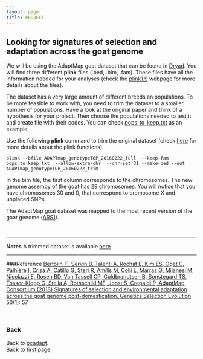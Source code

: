```yaml
---
layout: page
title: PROJECT
---
```


## Looking for signatures of selection and adaptation across the goat genome


We will be using the AdaptMap goat dataset that can be found in [Dryad](https://datadryad.org/resource/doi:10.5061/dryad.v8g21pt). You will find three different **plink** files (.bed, .bim, .fam). These files have all the information needed for your analyses (check the [plink1.9](https://www.cog-genomics.org/plink/1.9/formats) webpage for more details about the files).



The dataset has a very large amount of different breeds an populations. To be more feasible to work with, you need to trim the dataset to a smaller number of populations. Have a look at the original paper and think of a hypothesis for your project. Then choose the populations needed to test it and create file with their codes. You can check [pops_to_keep.txt](../data/pops_to_keep.txt) as an example. 

Use the following **plink** command to trim the original dataset (check [here](https://www.cog-genomics.org/plink/1.9/index) for more details about the plink functions). 

```
plink --bfile ADAPTmap_genotypeTOP_20160222_full  --keep-fam pops_to_keep.txt  --allow-extra-chr  --chr-set 31 --make-bed --out ADAPTmap_genotypeTOP_20160222_trim
```
In the bim file, the first column corresponds to the chromosomes. The new  genome assemby of the goat has 29 chromosomes. You will notice that you have chromosomes 30 and 0, that correspond to cromosome X and unplaced SNPs.  

The AdaptMap goat dataset was mapped to the most recent version of the goat genome ([ARS1](https://www.ncbi.nlm.nih.gov/genome/gdv/browser/?acc=GCF_001704415.1&context=genome)).



<br/>

-----------------------------------------
**Notes**
A trimmed dataset is available [here](../data/goat_trim.zip).


----------------------------------------------------

###Reference
[Bertolini F, Servin B, Talenti A, Rochat E, Kim ES, Oget C, Palhière I, Crisà A, Catillo G, Steri R, Amills M, Colli L, Marras G, Milanesi M, Nicolazzi E, Rosen BD, Van Tassell CP, Guldbrandtsen B, Sonstegard TS, Tosser-Klopp G, Stella A, Rothschild MF, Joost S, Crepaldi P, AdaptMap Consortium (2018) Signatures of selection and environmental adaptation across the goat genome post-domestication. Genetics Selection Evolution 50(1): 57]( https://doi.org/10.1186/s12711-018-0421-y)

<br/>

### Back

Back to [pcadapt](./PCadapt.md).   
Back to [first page](../index.md).


